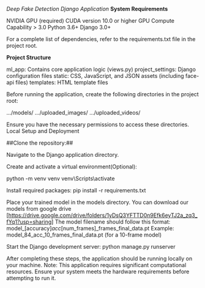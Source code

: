 *Deep Fake Detection Django Application*
**System Requirements**

NVIDIA GPU (required)
CUDA version 10.0 or higher
GPU Compute Capability > 3.0
Python 3.6+
Django 3.0+

For a complete list of dependencies, refer to the requirements.txt file in the project root.

**Project Structure**

ml_app: Contains core application logic (views.py)
project_settings: Django configuration files
static: CSS, JavaScript, and JSON assets (including face-api files)
templates: HTML template files

Before running the application, create the following directories in the project root:

.../models/
.../uploaded_images/
.../uploaded_videos/

Ensure you have the necessary permissions to access these directories.
Local Setup and Deployment

##Clone the repository:##

Navigate to the Django application directory.

Create and activate a virtual environment(Optional):

python -m venv venv
venv\Scripts\activate

Install required packages:
pip install -r requirements.txt

Place your trained model in the models directory.
You can download our models from google drive [https://drive.google.com/drive/folders/1yDsQ3YFTTD0n9Efk6eyTJ2a_zq3_fYq1?usp=sharing]
The model filename should follow this format: model_[accuracy]_acc_[num_frames]_frames_final_data.pt
Example: model_84_acc_10_frames_final_data.pt (for a 10-frame model)

Start the Django development server:
python manage.py runserver


After completing these steps, the application should be running locally on your machine.
Note: This application requires significant computational resources. Ensure your system meets the hardware requirements before attempting to run it.
